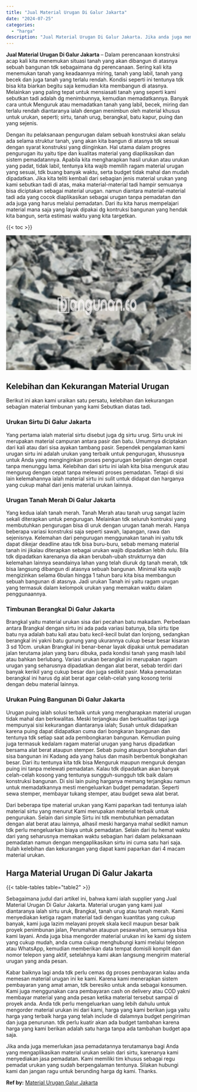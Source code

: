```yaml
---
title: "Jual Material Urugan Di Galur Jakarta"
date: "2024-07-25"
categories: 
  - "harga"
description: "Jual Material Urugan Di Galur Jakarta. Jika anda juga memerlukan jasa pemadatannya terutamanya bagi Anda yang mengaplikasikan material urukan selain dari sir..."
---
```


**Jual Material Urugan Di Galur Jakarta** – Dalam perencanaan konstruksi acap kali kita menemukan situasi tanah yang akan dibangun di atasnya sebuah bangunan tdk sebagaimana dg perencanaan. Sering kali kita menemukan tanah yang keadaannya miring, tanah yang labil, tanah yang becek dan juga tanah yang terlalu rendah. Kondisi seperti ini tentunya tdk bisa kita biarkan begitu saja kemudian kita membangun di atasnya. Melainkan yang paling tepat untuk mensiasati tanah yang seperti kami sebutkan tadi adalah dg menimbunnya, kemudian memadatkannya. Banyak cara untuk Menguruk atau memadatkan tanah yang labil, becek, miring dan terlalu rendah diantaranya ialah dengan menimbun oleh material khusus untuk urukan, seperti; sirtu, tanah urug, berangkal, batu kapur, puing dan yang sejenis.

Dengan itu pelaksanaan pengurugan dalam sebuah konstruksi akan selalu ada selama struktur tanah, yang akan kita bangun di atasnya tdk sesuai dengan syarat konstruksi yang diinginkan. Hal utama dalam progres pengurugan itu yaitu tipe dan kualitas material yang diaplikasikan dan sistem pemadatannya. Apabila kita mengharapkan hasil urukan atau urukan yang padat, tidak labil, tentunya kita wajib memilih ragam material urugan yang sesuai, tdk buang banyak waktu, serta budget tidak mahal dan mudah dipadatkan. Jika kita teliti kembali dari sebagian jenis material urukan yang kami sebutkan tadi di atas, maka material-material tadi hampir semuanya bisa diciptakan sebagai material urugan. namun diantara material-material tadi ada yang cocok diaplikasikan sebagai urugan tanpa pemadatan dan ada juga yang harus melalui pemadatan. Dari itu kita harus mempelajari material mana saja yang layak dipakai dg kontruksi bangunan yang hendak kita bangun, serta estimasi waktu yang kita targetkan.

{{< toc >}}

![Jual Material Urugan Di Galur Jakarta](/images/jual-urugan-18.png)

## Kelebihan dan Kekurangan Material Urugan

Berikut ini akan kami uraikan satu persatu, kelebihan dan kekurangan sebagian material timbunan yang kami Sebutkan diatas tadi.

### Urukan Sirtu Di Galur Jakarta

Yang pertama ialah material sirtu disebut juga dg sirtu urug. Sirtu uruk ini merupakan material campuran antara pasir dan batu. Umumnya diciptakan dari kali atau dari sisa ayakan tambang pasir. Sependek pengalaman kami urugan sirtu ini adalah urukan yang terbaik untuk pengurugan, khususnya untuk Anda yang menginginkan proses pengurugan berjalan dengan cepat tanpa menunggu lama. Kelebihan dari sirtu ini ialah kita bisa menguruk atau mengurug dengan cepat tanpa melewati proses pemadatan. Tetapi di sisi lain kelemahannya ialah material sirtu ini sulit untuk didapat dan harganya yang cukup mahal dari jenis material urukan lainnya.

### Urugan Tanah Merah Di Galur Jakarta

Yang kedua ialah tanah merah. Tanah Merah atau tanah urug sangat lazim sekali diterapkan untuk pengurugan. Melainkan tdk seluruh kontruksi yang membutuhkan pengurugan bisa di uruk dengan urugan tanah merah. Hanya beberapa variasi konstruksi saja seperti sawah, lapangan, rawa dan sejenisnya. Kelemahan dari pengurugan menggunakan tanah ini yaitu tdk dapat dikejar deadline atau tdk bisa buru-buru, sebab memang material tanah ini jikalau diterapkan sebagai urukan wajib dipadatkan lebih dulu. Bila tdk dipadatkan karenanya dia akan berubah-ubah strukturnya dan kelemahan lainnya seandainya lahan yang telah diuruk dg tanah merah, tdk bisa langsung dibangun di atasnya sebuah bangunan. Minimal kita wajib mengizinkan selama 6bulan hingga 1 tahun baru kita bisa membangun sebuah bangunan di atasnya. Jadi urukan Tanah ini yaitu ragam urugan yang termasuk dalam kelompok urukan yang memakan waktu dalam penggunaannya.

### Timbunan Berangkal Di Galur Jakarta

Brangkal yaitu material urukan sisa dari pecahan batu makadam. Perbedaan antara Brangkal dengan sirtu ini ada pada variasi batunya, bila sirtu tipe batu nya adalah batu kali atau batu kecil-kecil bulat dan lonjong, sedangkan berangkal ini yakni batu gunung yang ukurannya cukup besar besar kisaran 3 sd 10cm. urukan Brangkal ini benar-benar layak dipakai untuk pemadatan jalan terutama jalan yang baru dibuka, pada kondisi tanah yang masih labil atau bahkan berlubang. Variasi urukan berangkal ini merupakan ragam urugan yang seharusnya dipadatkan dengan alat berat, sebab terdiri dari banyak kerikil yang cukup besar dan juga sedikit pasir. Maka pemadatan berangkal ini harus dg alat berat agar celah-celah yang kosong terisi dengan debu material lainnya.

### Urukan Puing Bangunan Di Galur Jakarta

Urugan puing ialah solusi terbaik untuk yang mengharapkan material urugan tidak mahal dan berkwalitas. Meski terjangkau dan berkualitas tapi juga mempunyai sisi kekurangan diantaranya ialah; Susah untuk didapatkan karena puing dapat didapatkan cuma dari bongkaran bangunan dan tentunya tdk setiap saat ada pembongkaran bangunan. Kemudian puing juga termasuk kedalam ragam material urugan yang harus dipadatkan bersama alat berat ataupun stemper. Sebab puing ataupun bongkahan dari sisa bangunan ini Kadang ada yang halus dan masih berbentuk bongkahan besar. Dari itu tentunya kita tdk bisa Menguruk maupun menguruk dengan puing ini tanpa melewati pemadatan. Kalau tdk dipadatkan akan banyak celah-celah kosong yang tentunya sungguh-sungguh tdk baik dalam konstruksi bangunan. Di sisi lain puing harganya memang terjangkau namun untuk memadatkannya mesti mengeluarkan budget pemadatan. Seperti sewa stemper, membayar tukang stemper, atau budget sewa alat berat.

Dari beberapa tipe material urukan yang Kami paparkan tadi tentunya ialah material sirtu yang menurut Kami merupakan material terbaik untuk pengurukan. Selain dari simple Sirtu ini tdk membutuhkan pemadatan dengan alat berat atau lainnya, alhasil meski harganya mahal sedikit namun tdk perlu mengeluarkan biaya untuk pemadatan. Selain dari itu hemat waktu dari yang seharusnya memakan waktu sebagian hari dalam pelaksanaan pemadatan namun dengan mengaplikasikan sirtu ini cuma satu hari saja. Itulah kelebihan dan kekurangan yang dapat kami paparkan dari 4 macam material urukan.

## Harga Material Urugan Di Galur Jakarta

{{< table-tables table="table2" >}}

Sebagaimana judul dari artikel ini, bahwa kami ialah supplier yang Jual Material Urugan Di Galur Jakarta. Material urugan yang kami jual diantaranya ialah sirtu uruk, Brangkal, tanah urug atau tanah merah. Kami menyediakan ketiga ragam material tadi dengan kuantitas yang cukup banyak, kami juga lazim melayani proyek skala kecil maupun besar baik proyek penimbunan jalan, Perumahan ataupun pesawahan, semuanya bisa kami layani. Anda juga bisa mengorder material urukan ini ke kami dg sistem yang cukup mudah, anda cuma cukup menghubungi kami melalui telepon atau WhatsApp, kemudian memberikan data tempat domisili komplit dan nomor telepon yang aktif, setelahnya kami akan langsung mengirim material urugan yang anda pesan.

Kabar baiknya lagi anda tdk perlu cemas dg proses pembayaran kalau anda memesan material urugan ini ke kami. Karena kami menerapkan sistem pembayaran yang amat aman, tdk beresiko untuk anda sebagai konsumen. Kami juga menggunakan cara pembayaran cash on delivery atau COD yakni membayar material yang anda pesan ketika material tersebut sampai di proyek anda. Anda tdk perlu mengeluarkan uang lebih dahulu untuk mengorder material urukan ini dari kami, harga yang kami berikan juga yaitu harga yang terbaik harga yang telah include di dalamnya budget pengiriman dan juga penurunan. tdk perlu kuatir akan ada budget tambahan karena harga yang kami berikan adalah satu harga tanpa ada tambahan budget apa saja.

Jika anda juga memerlukan jasa pemadatannya terutamanya bagi Anda yang mengaplikasikan material urukan selain dari sirtu, karenanya kami menyediakan jasa pemadatan. Kami memiliki tim khusus sebagai regu pemadat urukan yang sudah berpengalaman tentunya. Silakan hubungi kami dan jangan ragu untuk berunding harga dg kami. Thanks.

**Ref by:** [Material Urugan Galur Jakarta](https://id.wikipedia.org/wiki/Material)
